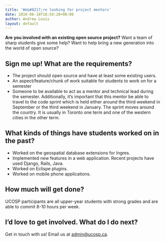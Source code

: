 ```yaml
---
title: 'We&#8217;re looking for project mentors'
date: 2010-06-18T18:54:20+00:00
author: Andrew Louis
layout: default
---
```

**Are you involved with an existing open source project?** Want a team of sharp students give some help? Want to help bring a new generation into the world of open source?

## Sign me up! What are the requirements?

  * The project should open source and have at least some existing users.
  * An aspect/feature/chunk of work suitable for students to work on for a semester
  * Someone to be available to act as a mentor and technical lead during the semester. Additionally, it’s important that this mentor be able to travel to the code sprint which is held either around the third weekend in September or the third weekend in January.  The sprint moves around the country.  It is usually in Toronto one term and one of the western cities in the other term.

## What kinds of things have students worked on in the past?

  * Worked on the geospatial database extensions for Ingres.
  * Implemented new features in a web application. Recent projects have used Django, Rails, Java.
  * Worked on Eclispe plugins.
  * Worked on mobile phone applications.

## How much will get done?

UCOSP participants are all upper-year students with strong grades and are able to commit 8-10 hours per week.

## I&#8217;d love to get involved. What do I do next?

Get in touch with us! Email us at <admin@ucosp.ca>.
